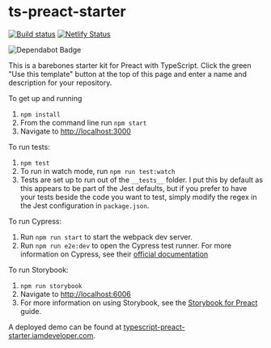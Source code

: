 # ts-preact-starter

[![Build status](https://img.shields.io/travis/nickytonline/ts-preact-starter.svg)](https://travis-ci.org/nickytonline/ts-preact-starter)
[![Netlify Status](https://api.netlify.com/api/v1/badges/05030e94-4c6a-4699-9c36-552a2e345f35/deploy-status)](https://app.netlify.com/sites/fervent-newton-a3b969/deploys)

<img src="https://flat.badgen.net/dependabot/nickytonline/ts-preact-starter?icon=dependabot" alt="Dependabot Badge" />

This is a barebones starter kit for Preact with TypeScript. Click the green "Use this template" button at the top of this page and enter a name and description for your repository.

To get up and running

1. `npm install`
1. From the command line run `npm start`
1. Navigate to [http://localhost:3000](http://localhost:3000)

To run tests:

1. `npm test`
1. To run in watch mode, run `npm run test:watch`
1. Tests are set up to run out of the `__tests__` folder. I put this by default as this appears to be part of the Jest defaults, but if you prefer to have your tests beside the code you want to test, simply modify the regex in the Jest configuration in `package.json`.

To run Cypress:

1. Run `npm run start` to start the webpack dev server.
2. Run `npm run e2e:dev` to open the Cypress test runner. For more information on Cypress, see their [official documentation](https://docs.cypress.io)

To run Storybook:

1. `npm run storybook`
1. Navigate to [http://localhost:6006](http://localhost:6006)
1. For more information on using Storybook, see the [Storybook for Preact](https://storybook.js.org/docs/guides/guide-preact) guide.

A deployed demo can be found at [typescript-preact-starter.iamdeveloper.com](https://typescript-preact-starter.iamdeveloper.com).
